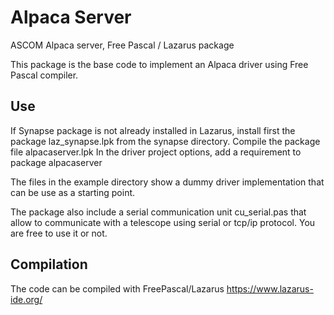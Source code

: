 # Alpaca Server

ASCOM Alpaca server, Free Pascal / Lazarus package 

This package is the base code to implement an Alpaca driver using Free Pascal compiler.

## Use

If Synapse package is not already installed in Lazarus, install first the package laz_synapse.lpk from the synapse directory. 
Compile the package file alpacaserver.lpk
In the driver project options, add a requirement to package alpacaserver

The files in the example directory show a dummy driver implementation that can be use as a starting point.

The package also include a serial communication unit cu_serial.pas that allow to communicate with a telescope 
using serial or tcp/ip protocol. You are free to use it or not.

## Compilation

The code can be compiled with FreePascal/Lazarus https://www.lazarus-ide.org/ 
